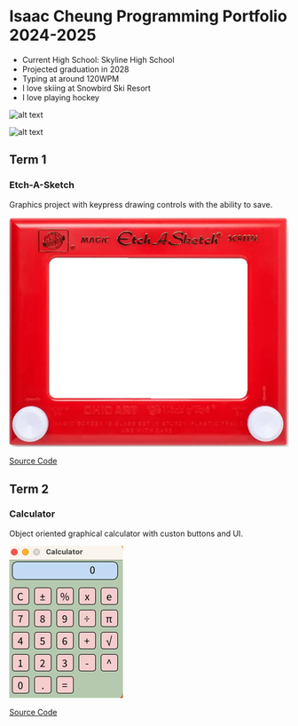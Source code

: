 # Isaac Cheung Programming Portfolio 2024-2025
* Current High School: Skyline High School
* Projected graduation in 2028
* Typing at around 120WPM
* I love skiing at Snowbird Ski Resort
* I love playing hockey
  
 ![alt text](https://snowbrains.com/wp-content/uploads/2024/05/Snowbird-tram-1-1.jpg)

  ![alt text](https://i.ytimg.com/vi/jfz7-8x7fU8/maxresdefault.jpg)

## Term 1
### Etch-A-Sketch
Graphics project with keypress drawing controls with the ability to save.

![Running App](https://github.com/iamcheungis/programmingportfolio2024/blob/main/images/Etch.png?raw=true)

[Source Code](https://github.com/iamcheungis/programmingportfolio2024/blob/main/scr/term1/Etch_A_Sketch.pde)
  
## Term 2
### Calculator
Object oriented graphical calculator with custon buttons and UI.

![Running App](https://github.com/iamcheungis/programmingportfolio2024/blob/main/images/Screenshot%202024-11-04%20at%2012.07.41%20PM.png?raw=true)

[Source Code](https://github.com/iamcheungis/programmingportfolio2024/tree/main/scr/term2/Calculator)
